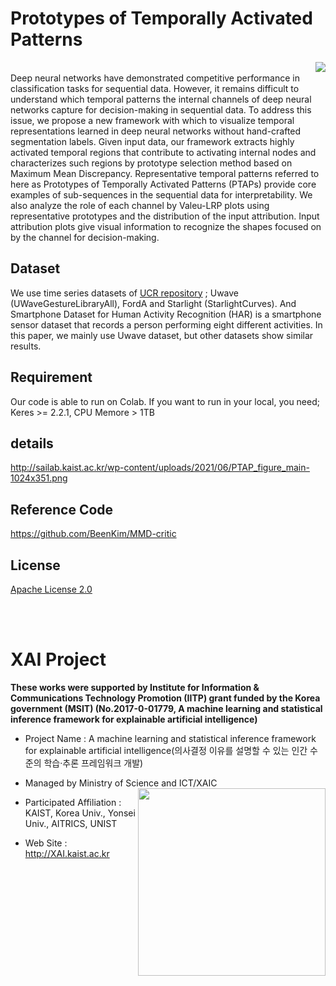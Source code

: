 # Prototypes of Temporally Activated Patterns

<img align="right" src="http://sailab.kaist.ac.kr/wp-content/uploads/2021/06/PTAP_figure_main-1024x351.png">
<br>
Deep neural networks have demonstrated competitive performance in classification tasks for sequential data. However, it remains difficult to understand which temporal patterns the internal channels of deep neural networks capture for decision-making in sequential data. To address this issue, we propose a new framework with which to visualize temporal representations learned in deep neural networks without hand-crafted segmentation labels. Given input data, our framework extracts highly activated temporal regions that contribute to activating internal nodes and characterizes such regions by prototype selection method based on Maximum Mean Discrepancy. Representative temporal patterns referred to here as Prototypes of Temporally Activated Patterns (PTAPs) provide core examples of sub-sequences in the sequential data for interpretability. We also analyze the role of each channel by Valeu-LRP plots using representative prototypes and the distribution of the input attribution. Input attribution plots give visual information to recognize the shapes focused on by the channel for decision-making.

                    
## Dataset 
We use time series datasets of [UCR repository](https://www.cs.ucr.edu/~eamonn/time_series_data/) ; Uwave (UWaveGestureLibraryAll), FordA and Starlight (StarlightCurves). And Smartphone Dataset for Human Activity Recognition (HAR) is a smartphone sensor dataset that records a person performing eight different activities. In this paper, we mainly use Uwave dataset, but other datasets show similar results.
                
                        
## Requirement
Our code is able to run on Colab. If you want to run in your local, you need; Keres >= 2.2.1, CPU Memore > 1TB                        
                        
                        
## details                        
http://sailab.kaist.ac.kr/wp-content/uploads/2021/06/PTAP_figure_main-1024x351.png
                        
                        
## Reference Code 
https://github.com/BeenKim/MMD-critic                        


## License
[Apache License 2.0](https://github.com/OpenXAIProject/tutorials/blob/master/LICENSE "Apache")


<br /> 
<br />

# XAI Project 

**These works were supported by Institute for Information & Communications Technology Promotion (IITP) grant funded by the Korea government (MSIT) (No.2017-0-01779, A machine learning and statistical inference framework for explainable artificial intelligence)**

+ Project Name : A machine learning and statistical inference framework for explainable artificial intelligence(의사결정 이유를 설명할 수 있는 인간 수준의 학습·추론 프레임워크 개발)

+ Managed by Ministry of Science and ICT/XAIC <img align="right" src="http://xai.unist.ac.kr/static/img/logos/XAIC_logo.png" width=300px>

+ Participated Affiliation : KAIST, Korea Univ., Yonsei Univ., AITRICS, UNIST  

+ Web Site : <http://XAI.kaist.ac.kr>
